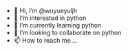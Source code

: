- 👋 Hi, I’m @wuyueyuljh
- 👀 I’m interested in python
- 🌱 I’m currently learning python
- 💞️ I’m looking to collaborate on python
- 📫 How to reach me ...

<!---
wuyueyuljh/wuyueyuljh is a ✨ special ✨ repository because its `README.md` (this file) appears on your GitHub profile.
You can click the Preview link to take a look at your changes.
--->
